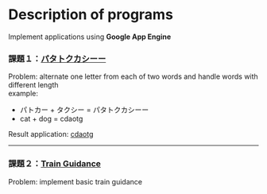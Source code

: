 # Description of programs
Implement applications using __Google App Engine__  

### 課題１：[パタトクカシーー](http://fantasy-transit.appspot.com/pata)  
Problem: alternate one letter from each of two words and handle words with different length  
example:
- パトカー + タクシー = パタトクカシーー
- cat + dog = cdaotg

Result application: [cdaotg](http://catdog-172704.appspot.com)

***
### 課題２：[Train Guidance](http://fantasy-transit.appspot.com/)  
Problem: implement basic train guidance  
